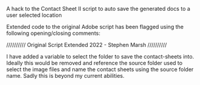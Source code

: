 A hack to the Contact Sheet II script to auto save the generated docs to a user selected location

Extended code to the original Adobe script has been flagged using the following opening/closing comments:

////////// Original Script Extended 2022 - Stephen Marsh //////////

I have added a variable to select the folder to save the contact-sheets into. Ideally this would be removed and reference the source folder used to select the image files and name the contact sheets using the source folder name. Sadly this is beyond my current abilities.
